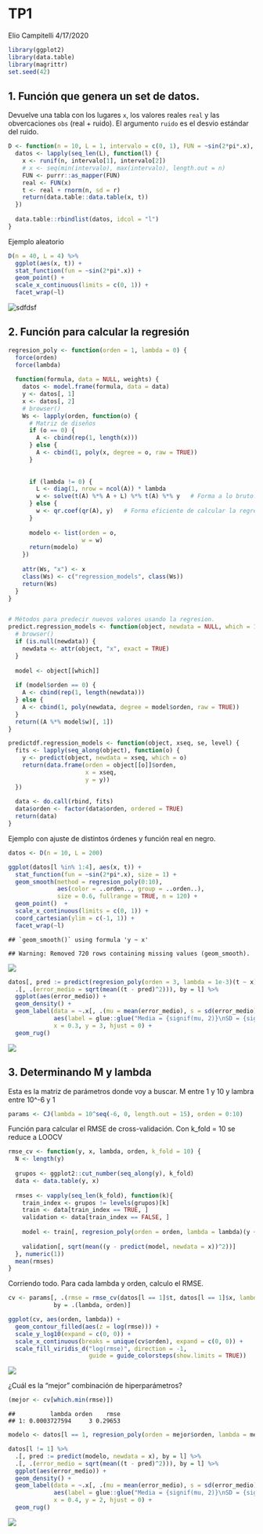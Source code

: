 TP1
================
Elio Campitelli
4/17/2020

``` r
library(ggplot2)
library(data.table)
library(magrittr)
set.seed(42)
```

## 1\. Función que genera un set de datos.

Devuelve una tabla con los lugares `x`, los valores reales `real` y las
obvercaciones `obs` (real + ruido). El argumento `ruido` es el desvio
estándar del
ruido.

``` r
D <- function(n = 10, L = 1, intervalo = c(0, 1), FUN = ~sin(2*pi*.x), r = 0.3) {
  datos <- lapply(seq_len(L), function(l) {
    x <- runif(n, intervalo[1], intervalo[2])
    # x <- seq(min(intervalo), max(intervalo), length.out = n)
    FUN <- purrr::as_mapper(FUN)
    real <- FUN(x)
    t <- real + rnorm(n, sd = r)
    return(data.table::data.table(x, t))
  })
  
  data.table::rbindlist(datos, idcol = "l")
}
```

Ejemplo aleatorio

``` r
D(n = 40, L = 4) %>% 
  ggplot(aes(x, t)) +
  stat_function(fun = ~sin(2*pi*.x)) +
  geom_point() +
  scale_x_continuous(limits = c(0, 1)) +
  facet_wrap(~l)
```

![sdfdsf](README_files/figure-gfm/unnamed-chunk-3-1.png)

## 2\. Función para calcular la regresión

``` r
regresion_poly <- function(orden = 1, lambda = 0) {
  force(orden)
  force(lambda)
  
  function(formula, data = NULL, weights) {
    datos <- model.frame(formula, data = data)
    y <- datos[, 1]
    x <- datos[, 2]
    # browser()
    Ws <- lapply(orden, function(o) {
      # Matriz de diseños
      if (o == 0) {
        A <- cbind(rep(1, length(x)))
      } else {
        A <- cbind(1, poly(x, degree = o, raw = TRUE))  
      }
      
      
      if (lambda != 0) {
        L <- diag(1, nrow = ncol(A)) * lambda
        w <- solve(t(A) %*% A + L) %*% t(A) %*% y   # Forma a lo bruto.
      } else {
        w <- qr.coef(qr(A), y)   # Forma eficiente de calcular la regresion
      }
      
      modelo <- list(orden = o, 
                     w = w)
      return(modelo)
    })
    
    attr(Ws, "x") <- x
    class(Ws) <- c("regression_models", class(Ws))
    return(Ws)
  }
}


# Métodos para predecir nuevos valores usando la regresion.
predict.regression_models <- function(object, newdata = NULL, which = 1) {
  # browser()
  if (is.null(newdata)) {
    newdata <- attr(object, "x", exact = TRUE)
  }
  
  model <- object[[which]]
  
  if (model$orden == 0) {
    A <- cbind(rep(1, length(newdata))) 
  } else {
    A <- cbind(1, poly(newdata, degree = model$orden, raw = TRUE))
  }
  return((A %*% model$w)[, 1])
}

predictdf.regression_models <- function(object, xseq, se, level) {
  fits <- lapply(seq_along(object), function(o) {
    y <- predict(object, newdata = xseq, which = o)
    return(data.frame(orden = object[[o]]$orden,
                      x = xseq, 
                      y = y))
  })
  
  data <- do.call(rbind, fits)
  data$orden <- factor(data$orden, ordered = TRUE)
  return(data)
}
```

Ejemplo con ajuste de distintos órdenes y función real en negro.

``` r
datos <- D(n = 10, L = 200)

ggplot(datos[l %in% 1:4], aes(x, t)) +
  stat_function(fun = ~sin(2*pi*.x), size = 1) +
  geom_smooth(method = regresion_poly(0:10), 
              aes(color = ..orden.., group = ..orden..),
              size = 0.6, fullrange = TRUE, n = 120) +
  geom_point()  +
  scale_x_continuous(limits = c(0, 1)) +
  coord_cartesian(ylim = c(-1, 1)) +
  facet_wrap(~l)
```

    ## `geom_smooth()` using formula 'y ~ x'

    ## Warning: Removed 720 rows containing missing values (geom_smooth).

![](README_files/figure-gfm/unnamed-chunk-5-1.png)<!-- -->

``` r
datos[, pred := predict(regresion_poly(orden = 3, lambda = 1e-3)(t ~ x)), by = l] %>% 
  .[, .(error_medio = sqrt(mean((t - pred)^2))), by = l] %>% 
  ggplot(aes(error_medio)) +
  geom_density() +
  geom_label(data = ~.x[, .(mu = mean(error_medio), s = sd(error_medio))],
             aes(label = glue::glue("Media = {signif(mu, 2)}\nSD = {signif(s, 2)}")),
             x = 0.3, y = 3, hjust = 0) +
  geom_rug()
```

![](README_files/figure-gfm/unnamed-chunk-6-1.png)<!-- -->

## 3\. Determinando M y lambda

Esta es la matriz de parámetros donde voy a buscar. M entre 1 y 10 y
lambra entre 10^-6 y 1

``` r
params <- CJ(lambda = 10^seq(-6, 0, length.out = 15), orden = 0:10)
```

Función para calcular el RMSE de cross-validación. Con k\_fold = 10 se
reduce a LOOCV

``` r
rmse_cv <- function(y, x, lambda, orden, k_fold = 10) {
  N <- length(y)
  
  grupos <- ggplot2::cut_number(seq_along(y), k_fold)
  data <- data.table(y, x)
  
  rmses <- vapply(seq_len(k_fold), function(k){
    train_index <- grupos != levels(grupos)[k] 
    train <- data[train_index == TRUE, ]
    validation <- data[train_index == FALSE, ]
    
    model <- train[, regresion_poly(orden = orden, lambda = lambda)(y ~ x)]
    
    validation[, sqrt(mean((y - predict(model, newdata = x))^2))]
  }, numeric(1))
  mean(rmses)
}
```

Corriendo todo. Para cada lambda y orden, calculo el
RMSE.

``` r
cv <- params[, .(rmse = rmse_cv(datos[l == 1]$t, datos[l == 1]$x, lambda = lambda, orden = orden)),
             by = .(lambda, orden)]

ggplot(cv, aes(orden, lambda)) +
  geom_contour_filled(aes(z = log(rmse))) +
  scale_y_log10(expand = c(0, 0)) +
  scale_x_continuous(breaks = unique(cv$orden), expand = c(0, 0)) +
  scale_fill_viridis_d("log(rmse)", direction = -1,
                       guide = guide_colorsteps(show.limits = TRUE))
```

![](README_files/figure-gfm/unnamed-chunk-9-1.png)<!-- -->

¿Cuál es la “mejor” combinación de hiperparámetros?

``` r
(mejor <- cv[which.min(rmse)])
```

    ##          lambda orden    rmse
    ## 1: 0.0003727594     3 0.29653

``` r
modelo <- datos[l == 1, regresion_poly(orden = mejor$orden, lambda = mejor$lambda)(t ~ x)]

datos[l != 1] %>% 
  .[, pred := predict(modelo, newdata = x), by = l] %>% 
  .[, .(error_medio = sqrt(mean((t - pred)^2))), by = l] %>% 
  ggplot(aes(error_medio)) +
  geom_density() +
  geom_label(data = ~.x[, .(mu = mean(error_medio), s = sd(error_medio))],
             aes(label = glue::glue("Media = {signif(mu, 2)}\nSD = {signif(s, 2)}")),
             x = 0.4, y = 2, hjust = 0) +
  geom_rug()
```

![](README_files/figure-gfm/unnamed-chunk-11-1.png)<!-- -->
